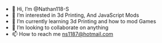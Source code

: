- 👋 Hi, I’m @Nathan118-S
- 👀 I’m interested in 3d Printing, And JavaScript Mods
- 🌱 I’m currently learning 3d Printing and how to mod Games
- 💞️ I’m looking to collaborate on anything
- 📫 How to reach me ns1187@hotmail.com 

<!---
Nathan118-S/Nathan118-S is a ✨ special ✨ repository because its `README.md` (this file) appears on your GitHub profile.
You can click the Preview link to take a look at your changes.
--->
